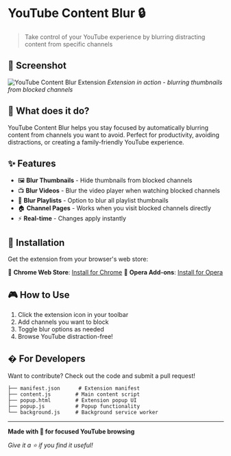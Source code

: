# YouTube Content Blur 🔒

> Take control of your YouTube experience by blurring distracting content from specific channels

## 📸 Screenshot

![YouTube Content Blur Extension](screenshot.png)
_Extension in action - blurring thumbnails from blocked channels_

## 🎯 What does it do?

YouTube Content Blur helps you stay focused by automatically blurring content from channels you want to avoid. Perfect for productivity, avoiding distractions, or creating a family-friendly YouTube experience.

## ✨ Features

-   🖼️ **Blur Thumbnails** - Hide thumbnails from blocked channels
-   📺 **Blur Videos** - Blur the video player when watching blocked channels
-   🎵 **Blur Playlists** - Option to blur all playlist thumbnails
-   🏠 **Channel Pages** - Works when you visit blocked channels directly
-   ⚡ **Real-time** - Changes apply instantly

## 🚀 Installation

Get the extension from your browser's web store:

📱 **Chrome Web Store**: [Install for Chrome](#chrome-webstore-link)
🔷 **Opera Add-ons**: [Install for Opera](#opera-addons-link)

## 🎮 How to Use

1. Click the extension icon in your toolbar
2. Add channels you want to block
3. Toggle blur options as needed
4. Browse YouTube distraction-free!

## �️ For Developers

Want to contribute? Check out the code and submit a pull request!

```
├── manifest.json      # Extension manifest
├── content.js        # Main content script
├── popup.html        # Extension popup UI
├── popup.js          # Popup functionality
└── background.js     # Background service worker
```

---

**Made with 🚀 for focused YouTube browsing**

_Give it a ⭐ if you find it useful!_
